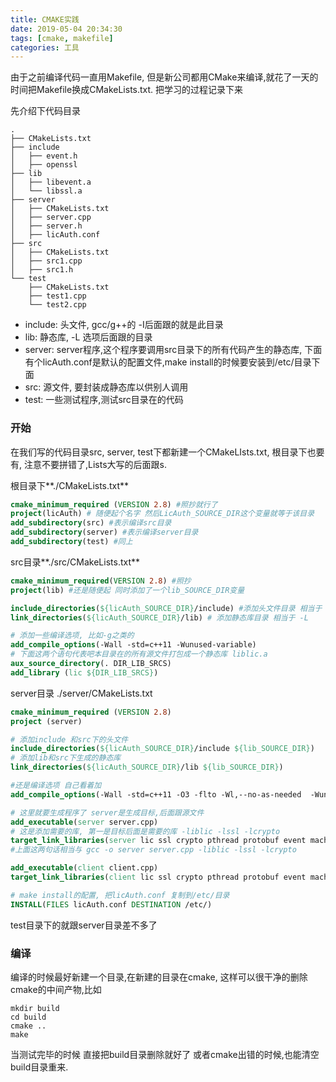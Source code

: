 ```yaml
---
title: CMAKE实践
date: 2019-05-04 20:34:30
tags: [cmake, makefile]
categories: 工具
---
```


由于之前编译代码一直用Makefile, 但是新公司都用CMake来编译,就花了一天的时间把Makefile换成CMakeLists.txt. 把学习的过程记录下来

<!-- more -->

先介绍下代码目录

```
.
├── CMakeLists.txt
├── include
│   ├── event.h
│   ├── openssl
├── lib
│   ├── libevent.a
│   └── libssl.a
├── server
│   ├── CMakeLists.txt
│   ├── server.cpp
│   ├── server.h
│   ├── licAuth.conf
├── src
│   ├── CMakeLists.txt
│   ├── src1.cpp
│   ├── src1.h
└── test
    ├── CMakeLists.txt
    ├── test1.cpp
    └── test2.cpp
```
- include: 头文件, gcc/g++的 -I后面跟的就是此目录
- lib: 静态库, -L 选项后面跟的目录
- server: server程序,这个程序要调用src目录下的所有代码产生的静态库, 下面有个licAuth.conf是默认的配置文件,make install的时候要安装到/etc/目录下面
- src: 源文件, 要封装成静态库以供别人调用
- test: 一些测试程序,测试src目录在的代码

### 开始
在我们写的代码目录src, server, test下都新建一个CMakeLIsts.txt, 根目录下也要有, 注意不要拼错了,Lists大写的后面跟s.

根目录下**./CMakeLists.txt**
```cmake
cmake_minimum_required (VERSION 2.8) #照抄就行了
project(licAuth) # 随便起个名字 然后LicAuth_SOURCE_DIR这个变量就等于该目录
add_subdirectory(src) #表示编译src目录
add_subdirectory(server) #表示编译server目录
add_subdirectory(test) #同上
```
src目录**./src/CMakeLists.txt**
```cmake
cmake_minimum_required(VERSION 2.8) #照抄
project(lib) #还是随便起 同时添加了一个lib_SOURCE_DIR变量

include_directories(${licAuth_SOURCE_DIR}/include) #添加头文件目录 相当于 -I
link_directories(${licAuth_SOURCE_DIR}/lib) # 添加静态库目录 相当于 -L

# 添加一些编译选项, 比如-g之类的
add_compile_options(-Wall -std=c++11 -Wunused-variable)
# 下面这两个语句代表吧本目录在的所有源文件打包成一个静态库 liblic.a
aux_source_directory(. DIR_LIB_SRCS)
add_library (lic ${DIR_LIB_SRCS})
```
server目录 ./server/CMakeLists.txt
```cmake
cmake_minimum_required (VERSION 2.8)
project (server)

# 添加include 和src下的头文件
include_directories(${licAuth_SOURCE_DIR}/include ${lib_SOURCE_DIR}) 
# 添加lib和src下生成的静态库
link_directories(${licAuth_SOURCE_DIR}/lib ${lib_SOURCE_DIR})

#还是编译选项 自己看着加
add_compile_options(-Wall -std=c++11 -O3 -flto -Wl,--no-as-needed  -Wunused-variable)

# 这里就要生成程序了 server是生成目标,后面跟源文件
add_executable(server server.cpp)
# 这是添加需要的库, 第一是目标后面是需要的库 -liblic -lssl -lcrypto
target_link_libraries(server lic ssl crypto pthread protobuf event machineid)
#上面这两句话相当与 gcc -o server server.cpp -liblic -lssl -lcrypto

add_executable(client client.cpp)
target_link_libraries(client lic ssl crypto pthread protobuf event machineid)

# make install的配置, 把licAuth.conf 复制到/etc/目录
INSTALL(FILES licAuth.conf DESTINATION /etc/)
```
test目录下的就跟server目录差不多了

### 编译
编译的时候最好新建一个目录,在新建的目录在cmake, 这样可以很干净的删除cmake的中间产物,比如
```
mkdir build
cd build
cmake ..
make
```
当测试完毕的时候 直接把build目录删除就好了 或者cmake出错的时候,也能清空build目录重来.